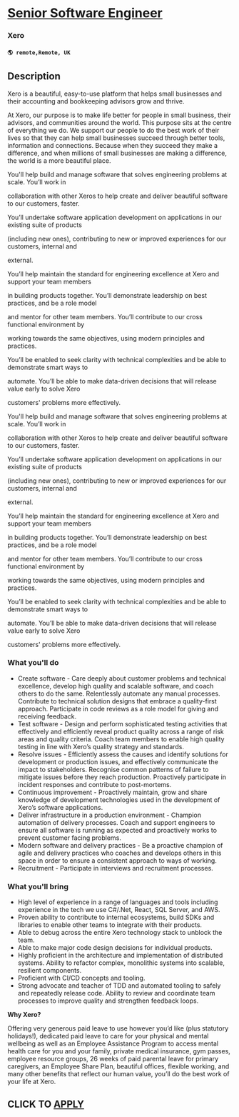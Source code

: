 # [Senior Software Engineer](https://www.remotewlb.com/apply/senior-software-engineer-113359)  
### Xero  
#### `🌎 remote,Remote, UK`  

## Description

Xero is a beautiful, easy-to-use platform that helps small businesses and their accounting and bookkeeping advisors grow and thrive.

  

At Xero, our purpose is to make life better for people in small business, their advisors, and communities around the world. This purpose sits at the centre of everything we do. We support our people to do the best work of their lives so that they can help small businesses succeed through better tools, information and connections. Because when they succeed they make a difference, and when millions of small businesses are making a difference, the world is a more beautiful place.

  

You'll help build and manage software that solves engineering problems at scale. You’ll work in

collaboration with other Xeros to help create and deliver beautiful software to our customers, faster.

You’ll undertake software application development on applications in our existing suite of products

(including new ones), contributing to new or improved experiences for our customers, internal and

external.

You’ll help maintain the standard for engineering excellence at Xero and support your team members

in building products together. You’ll demonstrate leadership on best practices, and be a role model

and mentor for other team members. You’ll contribute to our cross functional environment by

working towards the same objectives, using modern principles and practices.

You’ll be enabled to seek clarity with technical complexities and be able to demonstrate smart ways to

automate. You’ll be able to make data-driven decisions that will release value early to solve Xero

customers' problems more effectively.

  

You'll help build and manage software that solves engineering problems at scale. You’ll work in

collaboration with other Xeros to help create and deliver beautiful software to our customers, faster.

You’ll undertake software application development on applications in our existing suite of products

(including new ones), contributing to new or improved experiences for our customers, internal and

external.

You’ll help maintain the standard for engineering excellence at Xero and support your team members

in building products together. You’ll demonstrate leadership on best practices, and be a role model

and mentor for other team members. You’ll contribute to our cross functional environment by

working towards the same objectives, using modern principles and practices.

You’ll be enabled to seek clarity with technical complexities and be able to demonstrate smart ways to

automate. You’ll be able to make data-driven decisions that will release value early to solve Xero

customers' problems more effectively.

  

### What you'll do

* Create software - Care deeply about customer problems and technical excellence, develop high quality and scalable software, and coach others to do the same. Relentlessly automate any manual processes. Contribute to technical solution designs that embrace a quality-first approach. Participate in code reviews as a role model for giving and receiving feedback.
* Test software - Design and perform sophisticated testing activities that effectively and efficiently reveal product quality across a range of risk areas and quality criteria. Coach team members to enable high quality testing in line with Xero’s quality strategy and standards.
* Resolve issues - Efficiently assess the causes and identify solutions for development or production issues, and effectively communicate the impact to stakeholders. Recognise common patterns of failure to mitigate issues before they reach production. Proactively participate in incident responses and contribute to post-mortems.
* Continuous improvement - Proactively maintain, grow and share knowledge of development technologies used in the development of Xero’s software applications.
* Deliver infrastructure in a production environment - Champion automation of delivery processes. Coach and support engineers to ensure all software is running as expected and proactively works to prevent customer facing problems.
* Modern software and delivery practices - Be a proactive champion of agile and delivery practices who coaches and develops others in this space in order to ensure a consistent approach to ways of working.
* Recruitment - Participate in interviews and recruitment processes.

  

### What you'll bring

* High level of experience in a range of languages and tools including experience in the tech we use C#/.Net, React, SQL Server, and AWS.
* Proven ability to contribute to internal ecosystems, build SDKs and libraries to enable other teams to integrate with their products.
* Able to debug across the entire Xero technology stack to unblock the team.
* Able to make major code design decisions for individual products.
* Highly proficient in the architecture and implementation of distributed systems. Ability to refactor complex, monolithic systems into scalable, resilient components.
* Proficient with CI/CD concepts and tooling.
* Strong advocate and teacher of TDD and automated tooling to safely and repeatedly release code. Ability to review and coordinate team processes to improve quality and strengthen feedback loops.

  

 **Why Xero?**

Offering very generous paid leave to use however you’d like (plus statutory holidays!), dedicated paid leave to care for your physical and mental wellbeing as well as an Employee Assistance Program to access mental health care for you and your family, private medical insurance, gym passes, employee resource groups, 26 weeks of paid parental leave for primary caregivers, an Employee Share Plan, beautiful offices, flexible working, and many other benefits that reflect our human value, you’ll do the best work of your life at Xero.

  
## CLICK TO [APPLY](https://www.remotewlb.com/apply/senior-software-engineer-113359)


